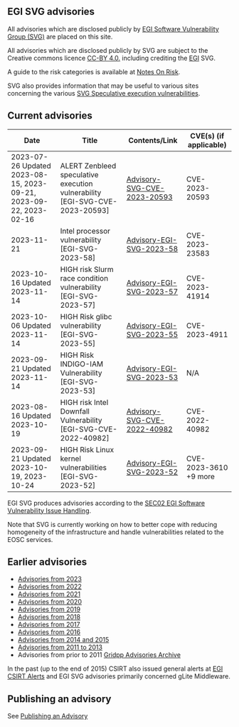 ## EGI SVG advisories

All advisories which are disclosed publicly by
[EGI Software Vulnerability Group (SVG)](https://go.egi.eu/svg) are placed on
this site.

All advisories which are disclosed publicly by SVG are subject to the Creative
commons licence [CC-BY 4.0.](https://creativecommons.org/licenses/by/4.0/)
including crediting the [EGI](https://www.egi.eu/) SVG.

A guide to the risk categories is available at
[Notes On Risk](https://confluence.egi.eu/display/EGIBG/Notes+on+Risk).

SVG also provides information that may be useful to various sites concerning the
various
[SVG Speculative execution vulnerabilities](./2017/Speculative_Execution_Vulnerabilities.md).

## Current advisories

| Date                          | Title                                                           | Contents/Link                                                         | CVE(s) (if applicable) |
| ------------------------------| --------------------------------------------------------------- | --------------------------------------------------------------------- | --------------         |
| 2023-07-26 Updated 2023-08-15, 2023-09-21, 2023-09-22, 2023-02-16  | ALERT Zenbleed speculative execution vulnerability  [EGI-SVG-CVE-2023-20593] | [Advisory-SVG-CVE-2023-20593](./2023/Advisory-SVG-CVE-2023-20593.md)     | CVE-2023-20593   |
| 2023-11-21                    | Intel processor vulnerability  [EGI-SVG-2023-58]                | [Advisory-EGI-SVG-2023-58](./2023/Advisory-EGI-SVG-2023-58.md)        | CVE-2023-23583   |
| 2023-10-16 Updated 2023-11-14 | HIGH risk Slurm race condition vulnerability [EGI-SVG-2023-57]  | [Advisory-EGI-SVG-2023-57](./2023/Advisory-EGI-SVG-2023-57.md)        | CVE-2023-41914   |
| 2023-10-06 Updated 2023-11-14 | HIGH Risk glibc vulnerability [EGI-SVG-2023-55]                 | [Advisory-EGI-SVG-2023-55](./2023/Advisory-EGI-SVG-2023-55.md)        | CVE-2023-4911    |
| 2023-09-21 Updated 2023-11-14 | HIGH  Risk INDIGO-IAM Vulnerability [EGI-SVG-2023-53]           | [Advisory-EGI-SVG-2023-53](./2023/Advisory-EGI-SVG-2023-53.md)        | N/A   |
| 2023-08-16 Updated 2023-10-19 | HIGH risk Intel Downfall Vulnerability [EGI-SVG-CVE-2022-40982] | [Advisory-SVG-CVE-2022-40982](./2023/Advisory-SVG-CVE-2022-40982.md)  | CVE-2022-40982   |
| 2023-09-21 Updated 2023-10-19, 2023-10-24  | HIGH Risk Linux kernel vulnerabilities  [EGI-SVG-2023-52]       | [Advisory-EGI-SVG-2023-52](./2023/Advisory-EGI-SVG-2023-52.md)        | CVE-2023-3610 +9 more  |


EGI SVG produces advisories according to the
[SEC02 EGI Software Vulnerability Issue Handling](https://go.egi.eu/sec02).

Note that SVG is currently working on how to better cope with reducing
homogeneity of the infrastructure and handle vulnerabilities related to the EOSC
services.

## Earlier advisories
- [Advisories from 2023](./2023/Advisories-SVG-2023.md)
- [Advisories from 2022](./2022/Advisories-SVG-2022.md)
- [Advisories from 2021](./2021/Advisories-SVG-2021.md)
- [Advisories from 2020](./2020/Advisories-SVG-2020.md)
- [Advisories from 2019](./2019/Advisories-SVG-2019.md)
- [Advisories from 2018](./2018/Advisories-SVG-2018.md)
- [Advisories from 2017](./2017/Advisories-SVG-2017.md)
- [Advisories from 2016](./2016/Advisories-SVG-2016.md)
- [Advisories from 2014 and 2015](./2014-2015/Advisories-SVG-2014-2015.md)
- [Advisories from 2011 to 2013](./2011-2013/Advisories-SVG-2011-2013.md)
- Advisories from prior to 2011
  [Gridpp Advisories Archive](https://archive.gridpp.ac.uk/gsvg/advisories/)

In the past (up to the end of 2015) CSIRT also issued general alerts at
[EGI CSIRT Alerts](./CSIRT_Alerts.md) and EGI SVG advisories primarily concerned
gLite Middleware.

## Publishing an advisory

See [Publishing an Advisory](./Publishing_an_advisory.md)
